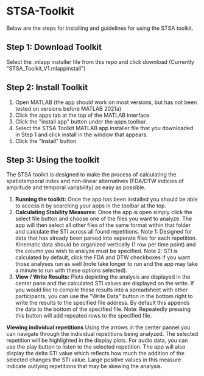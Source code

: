 # STSA-Toolkit

Below are the steps for installing and guidelines for using the STSA toolkit. 

## Step 1: Download Toolkit 
Select the .mlapp installer file from this repo and click download (Currently "STSA_Toolkit_V1.mlappinstall")

## Step 2: Install Toolkit 

1. Open MATLAB (the app should work on most versions, but has not been tested on versions before MATLAB 2021a)
2. Click the apps tab at the top of the MATLAB interface.
3. Click the "install app" button under the apps toolbar.
4. Select the STSA Toolkit MATLAB app installer file that you downloaded in Step 1 and click install in the window that appears.
5. Click the "Install" button

## Step 3: Using the toolkit 

The STSA toolkit is designed to make the process of calculating the spatiotemporal index and non-linear alternatives (FDA/DTW indicies of amplitude and temporal variability) as easy as possible. 

1. **Running the toolkit:** Once the app has been installed you should be able to access it by searching your apps in the toolbar at the top. 
2. **Calculating Stability Measures:** Once the app is open simply click the select file button and choose one of the files you want to analyze. The app will then select all other files of the same format within that folder and calculate the STI across all found repetitions.
Note 1: Designed for data that has already been parsed into seperate files for each repetition. Kinematic data should be organized vertically (1 row per time point) and the column you wish to analyze must be specified.
Note 2: STI is calculated by default, click the FDA and DTW checkboxes if you want those analyses run as well (note take longer to run and the app may take a minute to run with these options selected).
3. **View / Write Results:** Plots depicting the analysis are displayed in the center pane and the calculated STI values are displayed on the write. If you would like to compile these results into a spreadsheet with other participants, you can use the "Write Data" button in the bottom right to write the results to the specified file address. By default this appends the data to the bottom of the specified file.
Note: Repeatedly pressing this button will add repeated rows to the specified file.


**Viewing individual repetitions** Using the arrows in the center pannel you can navigate through the individual repetitions being analyzed. The selected repetition will be highlighted in the display plots. For audio data, you can use the play button to listen to the selected repetition. The app will also display the delta STI value which reflects how much the addition of the selected changes the STI value. Large positive values in this measure indicate outlying repetitions that may be skewing the analysis. 

 
